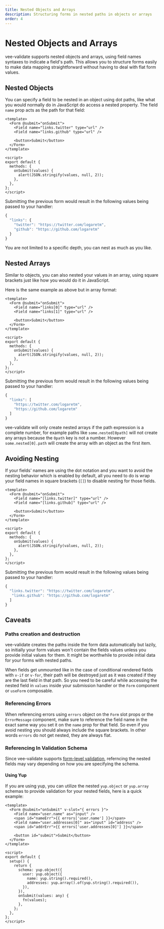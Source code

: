 ```yaml
---
title: Nested Objects and Arrays
description: Structuring forms in nested paths in objects or arrays
order: 4
---
```


# Nested Objects and Arrays

vee-validate supports nested objects and arrays, using field names syntaxes to indicate a field's path. This allows you to structure forms easily to make data mapping straightforward without having to deal with flat form values.

## Nested Objects

You can specify a field to be nested in an object using dot paths, like what you would normally do in JavaScript do access a nested property. The field `name` prop acts as the path for that field:

```vue
<template>
  <Form @submit="onSubmit">
    <Field name="links.twitter" type="url" />
    <Field name="links.github" type="url" />

    <button>Submit</button>
  </Form>
</template>

<script>
export default {
  methods: {
    onSubmit(values) {
      alert(JSON.stringify(values, null, 2));
    },
  },
};
</script>
```

Submitting the previous form would result in the following values being passed to your handler:

```js
{
  "links": {
    "twitter": "https://twitter.com/logaretm",
    "github": "https://github.com/logaretm"
  }
}
```

You are not limited to a specific depth, you can nest as much as you like.

## Nested Arrays

Similar to objects, you can also nested your values in an array, using square brackets just like how you would do it in JavaScript.

Here is the same example as above but in array format:

```vue
<template>
  <Form @submit="onSubmit">
    <Field name="links[0]" type="url" />
    <Field name="links[1]" type="url" />

    <button>Submit</button>
  </Form>
</template>

<script>
export default {
  methods: {
    onSubmit(values) {
      alert(JSON.stringify(values, null, 2));
    },
  },
};
</script>
```

Submitting the previous form would result in the following values being passed to your handler:

```js
{
  "links": [
    "https://twitter.com/logaretm",
    "https://github.com/logaretm"
  ]
}
```

<doc-tip type="warn">

vee-validate will only create nested arrays if the path expression is a complete number, for example paths like `some.nested[0path]` will not create any arrays because the `0path` key is not a number. However `some.nested[0].path` will create the array with an object as the first item.

</doc-tip>

## Avoiding Nesting

If your fields' names are using the dot notation and you want to avoid the nesting behavior which is enabled by default, all you need to do is wrap your field names in square brackets (`[]`) to disable nesting for those fields.

```vue
<template>
  <Form @submit="onSubmit">
    <Field name="[links.twitter]" type="url" />
    <Field name="[links.github]" type="url" />

    <button>Submit</button>
  </Form>
</template>

<script>
export default {
  methods: {
    onSubmit(values) {
      alert(JSON.stringify(values, null, 2));
    },
  },
};
</script>
```

Submitting the previous form would result in the following values being passed to your handler:

```js
{
  "links.twitter": "https://twitter.com/logaretm",
   "links.github": "https://github.com/logaretm"
  ]
}
```

## Caveats

### Paths creation and destruction

vee-validate creates the paths inside the form data automatically but lazily, so initially your form values won't contain the fields values unless you provide initial values for them. It might be worthwhile to provide initial data for your forms with nested paths.

When fields get unmounted like in the case of conditional rendered fields with `v-if` or `v-for`, their path will be destroyed just as it was created if they are the last field in that path. So you need to be careful while accessing the nested field in `values` inside your submission handler or the `Form` component or `useForm` composable.

### Referencing Errors

When referencing errors using `errors` object on the `Form` slot props or the `ErrorMessage` component, make sure to reference the field name in the exact same way you set it on the `name` prop for that field. So even if you avoid nesting you should always include the square brackets. In other words `errors` do not get nested, they are always flat.

### Referencing In Validation Schema

Since vee-validate supports [form-level validation](/validation#form-level-validation), referncing the nested fields may vary depending on how you are specifying the schema.

#### Using Yup

If you are using yup, you can utilize the nested `yup.object` or `yup.array` schemas to provide validation for your nested fields, here is a quick example:

```vue
<template>
  <Form @submit="onSubmit" v-slot="{ errors }">
    <Field name="user.name" as="input" />
    <span id="nameErr">{{ errors['user.name'] }}</span>
    <Field name="user.addresses[0]" as="input" id="address" />
    <span id="addrErr">{{ errors['user.addresses[0]'] }}</span>

    <button id="submit">Submit</button>
  </Form>
</template>

<script>
export default {
  setup() {
    return {
      schema: yup.object({
        user: yup.object({
          name: yup.string().required(),
          addresses: yup.array().of(yup.string().required()),
        }),
      }),
      onSubmit(values: any) {
        fn(values);
      },
    };
  },
};
</script>
```
